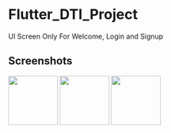 # Flutter_DTI_Project

UI Screen Only For Welcome, Login and Signup

## Screenshots

<img src="https://github.com/user-attachments/assets/24e29310-2c29-4640-b40f-43ff88295217" width=100>


<img src="https://github.com/user-attachments/assets/cd8a8b0d-1b06-4ed1-a23e-19b036bd74e2" width=100>


<img src="https://github.com/user-attachments/assets/e27d0710-2d6a-4b78-b013-c59516b01f8a" width=100>

